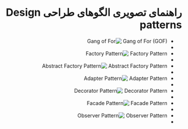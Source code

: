 <div dir="rtl">

# راهنمای تصویری الگوهای طراحی Design patterns


- Gang of For (GOF)
![Gang of For](https://www.flickr.com/photos/10591680@N07/1499817187)
- 
- Factory Pattern
![Factory Pattern](https://www.tutorialspoint.com/design_pattern/images/factory_pattern_uml_diagram.jpg)
- 
- Abstract Factory Pattern
![Abstract Factory Pattern](https://www.tutorialspoint.com/design_pattern/images/abstractfactory_pattern_uml_diagram.jpg)
- 
- Adapter Pattern
![Adapter Pattern](https://www.tutorialspoint.com/design_pattern/images/adapter_pattern_uml_diagram.jpg)
- 
- Decorator Pattern
![Decorator Pattern](https://www.tutorialspoint.com/design_pattern/images/decorator_pattern_uml_diagram.jpg)
- 
- Facade Pattern
![Facade Pattern](https://www.tutorialspoint.com/design_pattern/images/facade_pattern_uml_diagram.jpg)
- 
- Observer Pattern
![Observer Pattern](https://www.tutorialspoint.com/design_pattern/images/observer_pattern_uml_diagram.jpg)
- 



